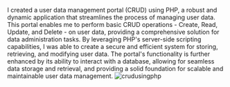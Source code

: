 I created a user data management portal (CRUD) using PHP, a robust and dynamic application that streamlines the process of managing user data. 
This portal enables me to perform basic CRUD operations - Create, Read, Update, and Delete - on user data, providing a comprehensive solution for data administration tasks.
By leveraging PHP's server-side scripting capabilities, I was able to create a secure and efficient system for storing, retrieving, and modifying user data.
The portal's functionality is further enhanced by its ability to interact with a database, allowing for seamless data storage and retrieval, and providing a solid foundation for scalable and maintainable user data management.
![crudusingphp](https://github.com/user-attachments/assets/77305121-e16a-4a1f-8269-849ebeae06c4)
